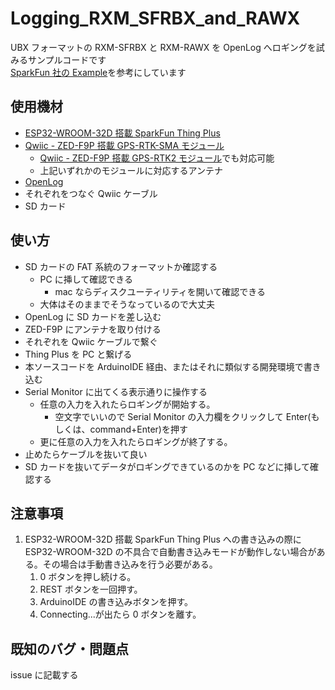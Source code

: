 # Logging_RXM_SFRBX_and_RAWX

UBX フォーマットの RXM-SFRBX と RXM-RAWX を OpenLog へロギングを試みるサンプルコードです  
[SparkFun 社の Example](https://github.com/sparkfun/SparkFun_u-blox_GNSS_Arduino_Library/blob/main/examples/Data_Logging/DataLoggingExample3_RXM_SFRBX_and_RAWX/DataLoggingExample3_RXM_SFRBX_and_RAWX.ino)を参考にしています

## 使用機材

- [ESP32-WROOM-32D 搭載 SparkFun Thing Plus](https://www.switch-science.com/catalog/6229/)
- [Qwiic - ZED-F9P 搭載 GPS-RTK-SMA モジュール](https://www.switch-science.com/catalog/6365/)
  - [Qwiic - ZED-F9P 搭載 GPS-RTK2 モジュール](https://www.switch-science.com/catalog/5413/)でも対応可能
  - 上記いずれかのモジュールに対応するアンテナ
- [OpenLog](https://www.switch-science.com/catalog/2716/)
- それぞれをつなぐ Qwiic ケーブル
- SD カード

## 使い方

- SD カードの FAT 系統のフォーマットか確認する
  - PC に挿して確認できる
    - mac ならディスクユーティリティを開いて確認できる
  - 大体はそのままでそうなっているので大丈夫
- OpenLog に SD カードを差し込む
- ZED-F9P にアンテナを取り付ける
- それぞれを Qwiic ケーブルで繋ぐ
- Thing Plus を PC と繋げる
- 本ソースコードを ArduinoIDE 経由、またはそれに類似する開発環境で書き込む
- Serial Monitor に出てくる表示通りに操作する
  - 任意の入力を入れたらロギングが開始する。
    - 空文字でいいので Serial Monitor の入力欄をクリックして Enter(もしくは、command+Enter)を押す
  - 更に任意の入力を入れたらロギングが終了する。
- 止めたらケーブルを抜いて良い
- SD カードを抜いてデータがロギングできているのかを PC などに挿して確認する

## 注意事項

1. ESP32-WROOM-32D 搭載 SparkFun Thing Plus への書き込みの際に ESP32-WROOM-32D の不具合で自動書き込みモードが動作しない場合がある。その場合は手動書き込みを行う必要がある。
   1. 0 ボタンを押し続ける。
   2. REST ボタンを一回押す。
   3. ArduinoIDE の書き込みボタンを押す。
   4. Connecting...が出たら 0 ボタンを離す。

## 既知のバグ・問題点

issue に記載する
